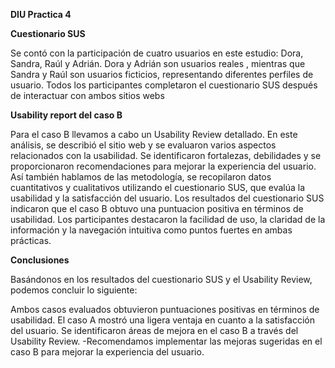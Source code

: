 **DIU Practica 4**

**Cuestionario SUS**

Se contó con la participación de cuatro usuarios en este estudio: Dora, Sandra, Raúl y Adrián. Dora y Adrián son usuarios reales , mientras que Sandra y Raúl son usuarios ficticios, representando diferentes perfiles de usuario. Todos los participantes completaron el cuestionario SUS después de interactuar con ambos sitios webs

**Usability report del caso B**

Para el caso B llevamos a cabo un Usability Review detallado. En este análisis, se describió el sitio web y se evaluaron varios aspectos relacionados con la usabilidad. Se identificaron fortalezas, debilidades y se proporcionaron recomendaciones para mejorar la experiencia del usuario. Así también hablamos de las metodología, se recopilaron datos cuantitativos y cualitativos utilizando el cuestionario SUS, que evalúa la usabilidad y la satisfacción del usuario. Los resultados del cuestionario SUS indicaron que el caso B obtuvo una puntuacion positiva en términos de usabilidad. Los participantes destacaron la facilidad de uso, la claridad de la información y la navegación intuitiva como puntos fuertes en ambas prácticas.

**Conclusiones** 

Basándonos en los resultados del cuestionario SUS y el Usability Review, podemos concluir lo siguiente:

Ambos casos evaluados obtuvieron puntuaciones positivas en términos de usabilidad.
El caso A mostró una ligera ventaja en cuanto a la satisfacción del usuario.
Se identificaron áreas de mejora en el caso B a través del Usability Review. -Recomendamos implementar las mejoras sugeridas en el caso B para mejorar la experiencia del usuario.
